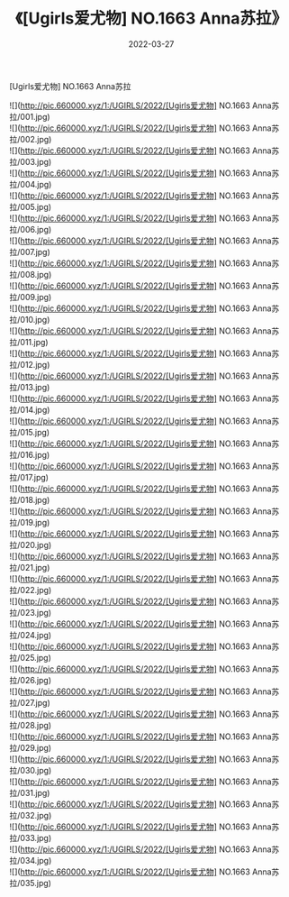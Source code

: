 ﻿---
layout: post
title:  《[Ugirls爱尤物] NO.1663 Anna苏拉》
date:   2022-03-27
img: http://pic.660000.xyz/1:/UGIRLS/2022/[Ugirls爱尤物] NO.1663 Anna苏拉/000.jpg
categories: [美女, 清纯, 唯美]
---

[Ugirls爱尤物] NO.1663 Anna苏拉

 ![](http://pic.660000.xyz/1:/UGIRLS/2022/[Ugirls爱尤物] NO.1663 Anna苏拉/001.jpg) <br>![](http://pic.660000.xyz/1:/UGIRLS/2022/[Ugirls爱尤物] NO.1663 Anna苏拉/002.jpg) <br>![](http://pic.660000.xyz/1:/UGIRLS/2022/[Ugirls爱尤物] NO.1663 Anna苏拉/003.jpg) <br>![](http://pic.660000.xyz/1:/UGIRLS/2022/[Ugirls爱尤物] NO.1663 Anna苏拉/004.jpg) <br>![](http://pic.660000.xyz/1:/UGIRLS/2022/[Ugirls爱尤物] NO.1663 Anna苏拉/005.jpg) <br>![](http://pic.660000.xyz/1:/UGIRLS/2022/[Ugirls爱尤物] NO.1663 Anna苏拉/006.jpg) <br>![](http://pic.660000.xyz/1:/UGIRLS/2022/[Ugirls爱尤物] NO.1663 Anna苏拉/007.jpg) <br>![](http://pic.660000.xyz/1:/UGIRLS/2022/[Ugirls爱尤物] NO.1663 Anna苏拉/008.jpg) <br>![](http://pic.660000.xyz/1:/UGIRLS/2022/[Ugirls爱尤物] NO.1663 Anna苏拉/009.jpg) <br>![](http://pic.660000.xyz/1:/UGIRLS/2022/[Ugirls爱尤物] NO.1663 Anna苏拉/010.jpg) <br>![](http://pic.660000.xyz/1:/UGIRLS/2022/[Ugirls爱尤物] NO.1663 Anna苏拉/011.jpg) <br>![](http://pic.660000.xyz/1:/UGIRLS/2022/[Ugirls爱尤物] NO.1663 Anna苏拉/012.jpg) <br>![](http://pic.660000.xyz/1:/UGIRLS/2022/[Ugirls爱尤物] NO.1663 Anna苏拉/013.jpg) <br>![](http://pic.660000.xyz/1:/UGIRLS/2022/[Ugirls爱尤物] NO.1663 Anna苏拉/014.jpg) <br>![](http://pic.660000.xyz/1:/UGIRLS/2022/[Ugirls爱尤物] NO.1663 Anna苏拉/015.jpg) <br>![](http://pic.660000.xyz/1:/UGIRLS/2022/[Ugirls爱尤物] NO.1663 Anna苏拉/016.jpg) <br>![](http://pic.660000.xyz/1:/UGIRLS/2022/[Ugirls爱尤物] NO.1663 Anna苏拉/017.jpg) <br>![](http://pic.660000.xyz/1:/UGIRLS/2022/[Ugirls爱尤物] NO.1663 Anna苏拉/018.jpg) <br>![](http://pic.660000.xyz/1:/UGIRLS/2022/[Ugirls爱尤物] NO.1663 Anna苏拉/019.jpg) <br>![](http://pic.660000.xyz/1:/UGIRLS/2022/[Ugirls爱尤物] NO.1663 Anna苏拉/020.jpg) <br>![](http://pic.660000.xyz/1:/UGIRLS/2022/[Ugirls爱尤物] NO.1663 Anna苏拉/021.jpg) <br>![](http://pic.660000.xyz/1:/UGIRLS/2022/[Ugirls爱尤物] NO.1663 Anna苏拉/022.jpg) <br>![](http://pic.660000.xyz/1:/UGIRLS/2022/[Ugirls爱尤物] NO.1663 Anna苏拉/023.jpg) <br>![](http://pic.660000.xyz/1:/UGIRLS/2022/[Ugirls爱尤物] NO.1663 Anna苏拉/024.jpg) <br>![](http://pic.660000.xyz/1:/UGIRLS/2022/[Ugirls爱尤物] NO.1663 Anna苏拉/025.jpg) <br>![](http://pic.660000.xyz/1:/UGIRLS/2022/[Ugirls爱尤物] NO.1663 Anna苏拉/026.jpg) <br>![](http://pic.660000.xyz/1:/UGIRLS/2022/[Ugirls爱尤物] NO.1663 Anna苏拉/027.jpg) <br>![](http://pic.660000.xyz/1:/UGIRLS/2022/[Ugirls爱尤物] NO.1663 Anna苏拉/028.jpg) <br>![](http://pic.660000.xyz/1:/UGIRLS/2022/[Ugirls爱尤物] NO.1663 Anna苏拉/029.jpg) <br>![](http://pic.660000.xyz/1:/UGIRLS/2022/[Ugirls爱尤物] NO.1663 Anna苏拉/030.jpg) <br>![](http://pic.660000.xyz/1:/UGIRLS/2022/[Ugirls爱尤物] NO.1663 Anna苏拉/031.jpg) <br>![](http://pic.660000.xyz/1:/UGIRLS/2022/[Ugirls爱尤物] NO.1663 Anna苏拉/032.jpg) <br>![](http://pic.660000.xyz/1:/UGIRLS/2022/[Ugirls爱尤物] NO.1663 Anna苏拉/033.jpg) <br>![](http://pic.660000.xyz/1:/UGIRLS/2022/[Ugirls爱尤物] NO.1663 Anna苏拉/034.jpg) <br>![](http://pic.660000.xyz/1:/UGIRLS/2022/[Ugirls爱尤物] NO.1663 Anna苏拉/035.jpg) <br>